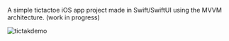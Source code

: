 A simple tictactoe iOS app project made in Swift/SwiftUI using the MVVM architecture. 
(work in progress)

![tictakdemo](https://github.com/user-attachments/assets/70beabf7-9e5f-46c8-a055-64fefa98c6bb)
